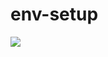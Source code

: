 # env-setup
[![](https://img.shields.io/badge/License-MIT-blue.svg?style=flat-square)](https://yuu.github.io/license/mit.md)
